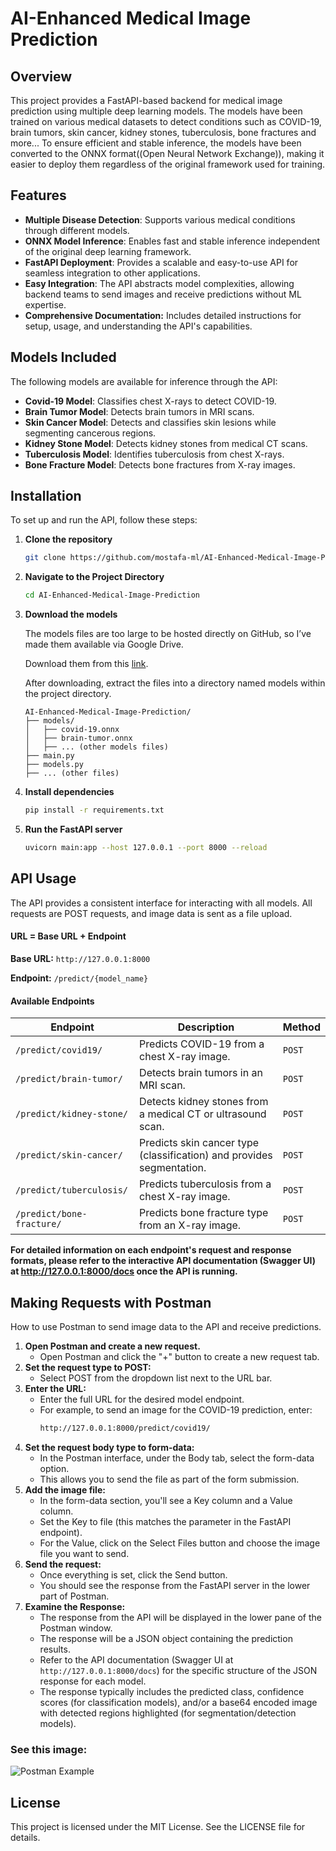# AI-Enhanced Medical Image Prediction

## Overview
This project provides a FastAPI-based backend for medical image prediction using multiple deep learning models. The models have been trained on various medical datasets to detect conditions such as COVID-19, brain tumors, skin cancer, kidney stones, tuberculosis, bone fractures and more... To ensure efficient and stable inference, the models have been converted to the ONNX format((Open Neural Network Exchange)), making it easier to deploy them regardless of the original framework used for training.

## Features
- **Multiple Disease Detection**: Supports various medical conditions through different models.
- **ONNX Model Inference**: Enables fast and stable inference independent of the original deep learning framework.
- **FastAPI Deployment**: Provides a scalable and easy-to-use API for seamless integration to other applications.
- **Easy Integration**: The API abstracts model complexities, allowing backend teams to send images and receive predictions without ML expertise.
- **Comprehensive Documentation:**  Includes detailed instructions for setup, usage, and understanding the API's capabilities.

## Models Included
The following models are available for inference through the API:
- **Covid-19 Model**: Classifies chest X-rays to detect COVID-19.
- **Brain Tumor Model**: Detects brain tumors in MRI scans.
- **Skin Cancer Model**: Detects and classifies skin lesions while segmenting cancerous regions.
- **Kidney Stone Model**: Detects kidney stones from medical CT scans.
- **Tuberculosis Model**: Identifies tuberculosis from chest X-rays.
- **Bone Fracture Model**: Detects bone fractures from X-ray images.

## Installation
To set up and run the API, follow these steps:

1. **Clone the repository**
   ```sh
   git clone https://github.com/mostafa-ml/AI-Enhanced-Medical-Image-Prediction
   ```

2. **Navigate to the Project Directory**
   ```sh
   cd AI-Enhanced-Medical-Image-Prediction
   ```

3. **Download the models**
   
   The models files are too large to be hosted directly on GitHub, so I’ve made them available via Google Drive.
   
   Download them from this [link](https://drive.google.com/drive/folders/1exyGxBjuVpFMFniDarKifTIDPFEiYZ_O?usp=sharing).

   After downloading, extract the files into a directory named models within the project directory.
   ```
   AI-Enhanced-Medical-Image-Prediction/
   ├── models/
   │   ├── covid-19.onnx
   │   ├── brain-tumor.onnx
   │   ├── ... (other models files)
   ├── main.py
   ├── models.py
   ├── ... (other files)
   ```

5. **Install dependencies**
   ```sh
   pip install -r requirements.txt
   ```

6. **Run the FastAPI server**
   ```sh
   uvicorn main:app --host 127.0.0.1 --port 8000 --reload
   ```

## API Usage
The API provides a consistent interface for interacting with all models.  All requests are POST requests, and image data is sent as a file upload.

#### URL = Base URL + Endpoint
   **Base URL:** `http://127.0.0.1:8000`
   
   **Endpoint:** `/predict/{model_name}`

#### Available Endpoints
| Endpoint                     | Description                                                                 | Method |
|------------------------------|-----------------------------------------------------------------------------|--------|
| `/predict/covid19/`          | Predicts COVID-19 from a chest X-ray image.                                 | `POST` |
| `/predict/brain-tumor/`      | Detects brain tumors in an MRI scan.                                        | `POST` |
| `/predict/kidney-stone/`     | Detects kidney stones from a medical CT or ultrasound scan.                 | `POST` |
| `/predict/skin-cancer/`      | Predicts skin cancer type (classification) and provides segmentation.       | `POST` |
| `/predict/tuberculosis/`     | Predicts tuberculosis from a chest X-ray image.                             | `POST` |
| `/predict/bone-fracture/`    | Predicts bone fracture type from an X-ray image.                            | `POST` |


**For detailed information on each endpoint's request and response formats, please refer to the interactive API documentation (Swagger UI) at http://127.0.0.1:8000/docs once the API is running.**

## Making Requests with Postman
How to use Postman to send image data to the API and receive predictions.

1. **Open Postman and create a new request.**
   * Open Postman and click the "+" button to create a new request tab.
3. **Set the request type to POST:**
   * Select POST from the dropdown list next to the URL bar.
4. **Enter the URL:**
   * Enter the full URL for the desired model endpoint.
   * For example, to send an image for the COVID-19 prediction, enter:
      ```sh
      http://127.0.0.1:8000/predict/covid19/
      ```
6. **Set the request body type to form-data:**
   * In the Postman interface, under the Body tab, select the form-data option.
   * This allows you to send the file as part of the form submission.
7. **Add the image file:**
   * In the form-data section, you'll see a Key column and a Value column.
   * Set the Key to file (this matches the parameter in the FastAPI endpoint).
   * For the Value, click on the Select Files button and choose the image file you want to send.
8. **Send the request:**
   * Once everything is set, click the Send button.
   * You should see the response from the FastAPI server in the lower part of Postman.
9. **Examine the Response:**
   * The response from the API will be displayed in the lower pane of the Postman window.
   * The response will be a JSON object containing the prediction results.
   * Refer to the API documentation (Swagger UI at `http://127.0.0.1:8000/docs`) for the specific structure of the JSON response for each model.
   * The response typically includes the predicted class, confidence scores (for classification models), and/or a base64 encoded image with detected regions highlighted (for segmentation/detection models).


### See this image: 

![Postman Example](https://github.com/user-attachments/assets/fd5b1639-c08c-4599-a69f-d89f029f3b01)


## License
This project is licensed under the MIT License. See the LICENSE file for details.

